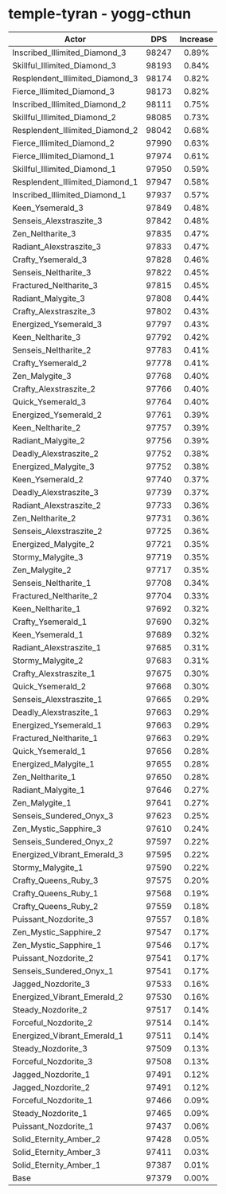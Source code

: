 # temple-tyran - yogg-cthun
| Actor | DPS | Increase |
|---|:---:|:---:|
|Inscribed_Illimited_Diamond_3|98247|0.89%|
|Skillful_Illimited_Diamond_3|98193|0.84%|
|Resplendent_Illimited_Diamond_3|98174|0.82%|
|Fierce_Illimited_Diamond_3|98173|0.82%|
|Inscribed_Illimited_Diamond_2|98111|0.75%|
|Skillful_Illimited_Diamond_2|98085|0.73%|
|Resplendent_Illimited_Diamond_2|98042|0.68%|
|Fierce_Illimited_Diamond_2|97990|0.63%|
|Fierce_Illimited_Diamond_1|97974|0.61%|
|Skillful_Illimited_Diamond_1|97950|0.59%|
|Resplendent_Illimited_Diamond_1|97947|0.58%|
|Inscribed_Illimited_Diamond_1|97937|0.57%|
|Keen_Ysemerald_3|97849|0.48%|
|Senseis_Alexstraszite_3|97842|0.48%|
|Zen_Neltharite_3|97835|0.47%|
|Radiant_Alexstraszite_3|97833|0.47%|
|Crafty_Ysemerald_3|97828|0.46%|
|Senseis_Neltharite_3|97822|0.45%|
|Fractured_Neltharite_3|97815|0.45%|
|Radiant_Malygite_3|97808|0.44%|
|Crafty_Alexstraszite_3|97802|0.43%|
|Energized_Ysemerald_3|97797|0.43%|
|Keen_Neltharite_3|97792|0.42%|
|Senseis_Neltharite_2|97783|0.41%|
|Crafty_Ysemerald_2|97778|0.41%|
|Zen_Malygite_3|97768|0.40%|
|Crafty_Alexstraszite_2|97766|0.40%|
|Quick_Ysemerald_3|97764|0.40%|
|Energized_Ysemerald_2|97761|0.39%|
|Keen_Neltharite_2|97757|0.39%|
|Radiant_Malygite_2|97756|0.39%|
|Deadly_Alexstraszite_2|97752|0.38%|
|Energized_Malygite_3|97752|0.38%|
|Keen_Ysemerald_2|97740|0.37%|
|Deadly_Alexstraszite_3|97739|0.37%|
|Radiant_Alexstraszite_2|97733|0.36%|
|Zen_Neltharite_2|97731|0.36%|
|Senseis_Alexstraszite_2|97725|0.36%|
|Energized_Malygite_2|97721|0.35%|
|Stormy_Malygite_3|97719|0.35%|
|Zen_Malygite_2|97717|0.35%|
|Senseis_Neltharite_1|97708|0.34%|
|Fractured_Neltharite_2|97704|0.33%|
|Keen_Neltharite_1|97692|0.32%|
|Crafty_Ysemerald_1|97690|0.32%|
|Keen_Ysemerald_1|97689|0.32%|
|Radiant_Alexstraszite_1|97685|0.31%|
|Stormy_Malygite_2|97683|0.31%|
|Crafty_Alexstraszite_1|97675|0.30%|
|Quick_Ysemerald_2|97668|0.30%|
|Senseis_Alexstraszite_1|97665|0.29%|
|Deadly_Alexstraszite_1|97663|0.29%|
|Energized_Ysemerald_1|97663|0.29%|
|Fractured_Neltharite_1|97663|0.29%|
|Quick_Ysemerald_1|97656|0.28%|
|Energized_Malygite_1|97655|0.28%|
|Zen_Neltharite_1|97650|0.28%|
|Radiant_Malygite_1|97646|0.27%|
|Zen_Malygite_1|97641|0.27%|
|Senseis_Sundered_Onyx_3|97623|0.25%|
|Zen_Mystic_Sapphire_3|97610|0.24%|
|Senseis_Sundered_Onyx_2|97597|0.22%|
|Energized_Vibrant_Emerald_3|97595|0.22%|
|Stormy_Malygite_1|97590|0.22%|
|Crafty_Queens_Ruby_3|97575|0.20%|
|Crafty_Queens_Ruby_1|97568|0.19%|
|Crafty_Queens_Ruby_2|97559|0.18%|
|Puissant_Nozdorite_3|97557|0.18%|
|Zen_Mystic_Sapphire_2|97547|0.17%|
|Zen_Mystic_Sapphire_1|97546|0.17%|
|Puissant_Nozdorite_2|97541|0.17%|
|Senseis_Sundered_Onyx_1|97541|0.17%|
|Jagged_Nozdorite_3|97533|0.16%|
|Energized_Vibrant_Emerald_2|97530|0.16%|
|Steady_Nozdorite_2|97517|0.14%|
|Forceful_Nozdorite_2|97514|0.14%|
|Energized_Vibrant_Emerald_1|97511|0.14%|
|Steady_Nozdorite_3|97509|0.13%|
|Forceful_Nozdorite_3|97508|0.13%|
|Jagged_Nozdorite_1|97491|0.12%|
|Jagged_Nozdorite_2|97491|0.12%|
|Forceful_Nozdorite_1|97466|0.09%|
|Steady_Nozdorite_1|97465|0.09%|
|Puissant_Nozdorite_1|97437|0.06%|
|Solid_Eternity_Amber_2|97428|0.05%|
|Solid_Eternity_Amber_3|97411|0.03%|
|Solid_Eternity_Amber_1|97387|0.01%|
|Base|97379|0.00%|
